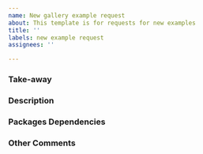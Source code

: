 ```yaml
---
name: New gallery example request
about: This template is for requests for new examples
title: ''
labels: new example request
assignees: ''

---
```


<!-- This comments are hidden when you submit the issue so you do not need to remove them! -->

<!-- Please have a search on our GitHub repository to see if a similar issue has already been posted.
If a similar issue is closed, have a quick look to see if you are satisfied by the resolution.
If not please go ahead and open an issue! -->

### Take-away
<!-- Provide a one sentence description of the takeaway you want a user to have after reading the
the gallery. -->

### Description
<!-- Provide a general description of the example you would like. -->


### Packages Dependencies
<!-- List the packages that are needed to run this example. -->


### Other Comments
<!-- This part is optional. -->

